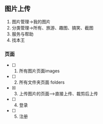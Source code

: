 ## 图片上传

1. 图片管理->我的图片
2. 分类管理->所有、旅游、趣图、搞笑、截图
3. 服务与帮助
4. 找本王


### 页面

- [ ] 1. 所有图片页面images
- [ ] 2. 所有文件夹页面 folders
- [x] 3. 上传图片的页面-->直接上传、裁剪后上传
- [ ] 4. 登录
- [ ] 5. 注册

